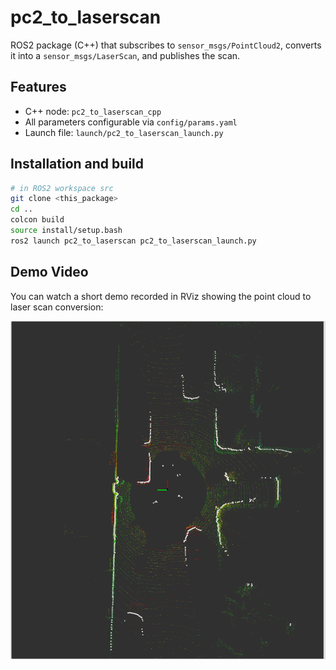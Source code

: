 # pc2_to_laserscan

ROS2 package (C++) that subscribes to `sensor_msgs/PointCloud2`, converts it into a `sensor_msgs/LaserScan`, and publishes the scan.

## Features
- C++ node: `pc2_to_laserscan_cpp`
- All parameters configurable via `config/params.yaml`
- Launch file: `launch/pc2_to_laserscan_launch.py`


## Installation and build
```bash
# in ROS2 workspace src
git clone <this_package> 
cd ..
colcon build
source install/setup.bash
ros2 launch pc2_to_laserscan pc2_to_laserscan_launch.py
```

## Demo Video

You can watch a short demo recorded in RViz showing the point cloud to laser scan conversion:

[![Demo Video](data/laserscan.png)](data/laserscan_video.webm)


